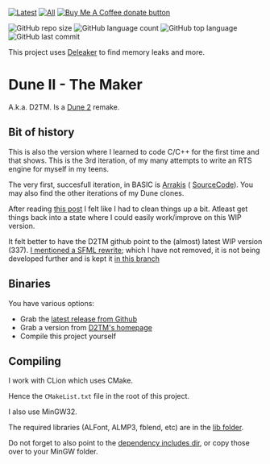 [![Latest](https://img.shields.io/github/downloads/stefanhendriks/Dune-II---The-Maker/latest/total)]()
[![All](https://img.shields.io/github/downloads/stefanhendriks/Dune-II---The-Maker/total.svg)]()
<span class="badge-buymeacoffee">
<a href="https://ko-fi.com/dune2themaker" title="Donate to this project using Buy Me A Coffee"><img src="https://img.shields.io/badge/buy%20me%20a%20coffee-donate-yellow.svg" alt="Buy Me A Coffee donate button" /></a>
</span>

![GitHub repo size](https://img.shields.io/github/repo-size/stefanhendriks/Dune-II---The-Maker?style=plastic)
![GitHub language count](https://img.shields.io/github/languages/count/stefanhendriks/Dune-II---The-Maker?style=plastic)
![GitHub top language](https://img.shields.io/github/languages/top/stefanhendriks/Dune-II---The-Maker?style=plastic)
![GitHub last commit](https://img.shields.io/github/last-commit/stefanhendriks/Dune-II---The-Maker?color=red&style=plastic)

This project uses [Deleaker](https://www.deleaker.com/) to find memory leaks and more.

Dune II - The Maker
===================
A.k.a. D2TM. Is a [Dune 2](http://en.wikipedia.org/wiki/Dune_II) remake.

## Bit of history
This is also the version where I learned to code C/C++ for the first time and that shows. This is the 3rd iteration, of my many attempts to write an RTS engine for myself in my teens.

The very first, succesfull iteration, in BASIC is [Arrakis](http://arrakis.dune2k.com/downloads.html) ( [SourceCode](https://github.com/Fundynamic/arrakis)). You may also find the other iterations
of my Dune clones.

After reading [this post](https://forum.dune2k.com/topic/27425-i-dont-want-to-get-your-hopes-up-but-i-cant-deny-it-much-either/?do=findComment&comment=397890) I felt like I had to clean things up a bit. Atleast get
things back into a state where I could easily work/improve on this WIP version.

It felt better to have the D2TM github point to the (almost) latest WIP version (337). [I mentioned a SFML rewrite](http://dune2themaker.fundynamic.com/?p=288); which I have not removed, it is not being developed further and is kept it [in this branch](https://github.com/stefanhendriks/Dune-II---The-Maker/tree/rewrite-sfml)

## Binaries
You have various options:
- Grab the [latest release from Github](https://github.com/stefanhendriks/Dune-II---The-Maker/releases)
- Grab a version from [D2TM's homepage](https://www.dune2themaker.com)
- Compile this project yourself

## Compiling
I work with CLion which uses CMake. 

Hence the `CMakeList.txt` file in the root of this project.

I also use MinGW32. 

The required libraries (ALFont, ALMP3, fblend, etc) are in the [lib folder](https://github.com/stefanhendriks/Dune-II---The-Maker/tree/master/lib/mingw).

Do not forget to also point to the [dependency includes dir](https://github.com/stefanhendriks/Dune-II---The-Maker/tree/master/dependencies/mingw32/include), or copy those over to your MinGW folder.
